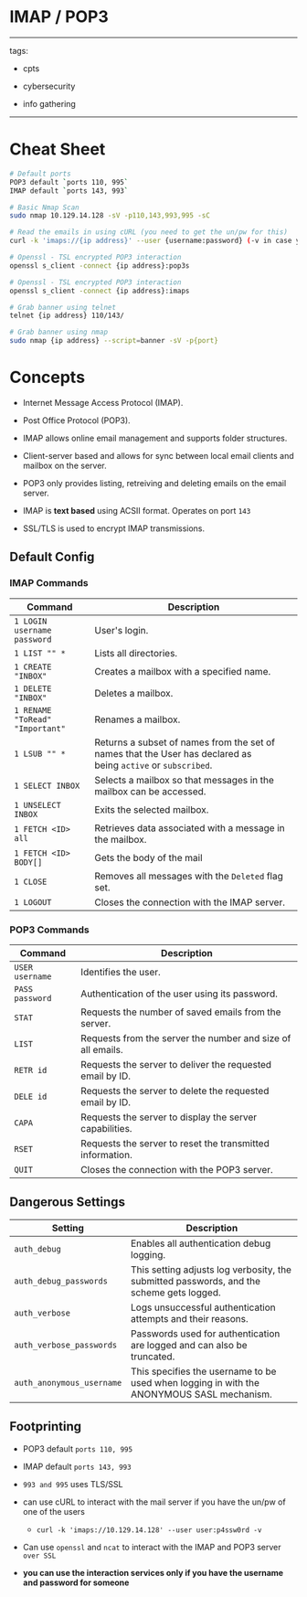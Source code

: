 # IMAP / POP3

---

tags:

- cpts

- cybersecurity

- info gathering

---

# Cheat Sheet

```bash
# Default ports
POP3 default `ports 110, 995`
IMAP default `ports 143, 993`

# Basic Nmap Scan
sudo nmap 10.129.14.128 -sV -p110,143,993,995 -sC

# Read the emails in using cURL (you need to get the un/pw for this)
curl -k 'imaps://{ip address}' --user {username:password} (-v in case you want the verbose version)

# Openssl - TSL encrypted POP3 interaction
openssl s_client -connect {ip address}:pop3s

# Openssl - TSL encrypted POP3 interaction
openssl s_client -connect {ip address}:imaps

# Grab banner using telnet
telnet {ip address} 110/143/

# Grab banner using nmap
sudo nmap {ip address} --script=banner -sV -p{port}
```

# Concepts

- Internet Message Access Protocol (IMAP).

- Post Office Protocol (POP3).

- IMAP allows online email management and supports folder structures.

- Client-server based and allows for sync between local email clients and mailbox on the server. 

- POP3 only provides listing, retreiving and deleting emails on the email server. 

- IMAP is **text based** using ACSII format. Operates on port `143` 

- SSL/TLS is used to encrypt IMAP transmissions.

## Default Config

### IMAP Commands

| **Command**                     | **Description**                                                                                               |
| ------------------------------- | ------------------------------------------------------------------------------------------------------------- |
| `1 LOGIN username password`     | User's login.                                                                                                 |
| `1 LIST "" *`                   | Lists all directories.                                                                                        |
| `1 CREATE "INBOX"`              | Creates a mailbox with a specified name.                                                                      |
| `1 DELETE "INBOX"`              | Deletes a mailbox.                                                                                            |
| `1 RENAME "ToRead" "Important"` | Renames a mailbox.                                                                                            |
| `1 LSUB "" *`                   | Returns a subset of names from the set of names that the User has declared as being `active` or `subscribed`. |
| `1 SELECT INBOX`                | Selects a mailbox so that messages in the mailbox can be accessed.                                            |
| `1 UNSELECT INBOX`              | Exits the selected mailbox.                                                                                   |
| `1 FETCH <ID> all`              | Retrieves data associated with a message in the mailbox.                                                      |
| `1 FETCH <ID> BODY[]`           | Gets the body of the mail                                                                                     |
| `1 CLOSE`                       | Removes all messages with the `Deleted` flag set.                                                             |
| `1 LOGOUT`                      | Closes the connection with the IMAP server.                                                                   |

### POP3 Commands

| **Command**     | **Description**                                             |
| --------------- | ----------------------------------------------------------- |
| `USER username` | Identifies the user.                                        |
| `PASS password` | Authentication of the user using its password.              |
| `STAT`          | Requests the number of saved emails from the server.        |
| `LIST`          | Requests from the server the number and size of all emails. |
| `RETR id`       | Requests the server to deliver the requested email by ID.   |
| `DELE id`       | Requests the server to delete the requested email by ID.    |
| `CAPA`          | Requests the server to display the server capabilities.     |
| `RSET`          | Requests the server to reset the transmitted information.   |
| `QUIT`          | Closes the connection with the POP3 server.                 |

## Dangerous Settings

| **Setting**               | **Description**                                                                           |
| ------------------------- | ----------------------------------------------------------------------------------------- |
| `auth_debug`              | Enables all authentication debug logging.                                                 |
| `auth_debug_passwords`    | This setting adjusts log verbosity, the submitted passwords, and the scheme gets logged.  |
| `auth_verbose`            | Logs unsuccessful authentication attempts and their reasons.                              |
| `auth_verbose_passwords`  | Passwords used for authentication are logged and can also be truncated.                   |
| `auth_anonymous_username` | This specifies the username to be used when logging in with the ANONYMOUS SASL mechanism. |

## Footprinting

- POP3 default `ports 110, 995`

- IMAP default `ports 143, 993`

- `993 and 995` uses TLS/SSL

- can use cURL to interact with the mail server if you have the un/pw of one of the users
  
  - ```shell-session
    curl -k 'imaps://10.129.14.128' --user user:p4ssw0rd -v
    ```

- Can use `openssl` and `ncat` to interact with the IMAP and POP3 server `over SSL`

- **you can use the interaction services only if you have the username and password for someone**
